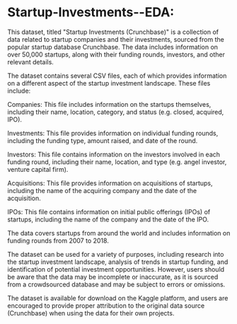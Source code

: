 # Startup-Investments--EDA:

This dataset, titled "Startup Investments (Crunchbase)" is a collection of data related to startup companies and their investments, sourced from the popular startup database Crunchbase. The data includes information on over 50,000 startups, along with their funding rounds, investors, and other relevant details.

The dataset contains several CSV files, each of which provides information on a different aspect of the startup investment landscape. These files include:

  Companies: This file includes information on the startups themselves, including their name, location, category, and status (e.g. closed, acquired, IPO).

  Investments: This file provides information on individual funding rounds, including the funding type, amount raised, and date of the round.

  Investors: This file contains information on the investors involved in each funding round, including their name, location, and type (e.g. angel investor, venture capital firm).

  Acquisitions: This file provides information on acquisitions of startups, including the name of the acquiring company and the date of the acquisition.

  IPOs: This file contains information on initial public offerings (IPOs) of startups, including the name of the company and the date of the IPO.

The data covers startups from around the world and includes information on funding rounds from 2007 to 2018.

The dataset can be used for a variety of purposes, including research into the startup investment landscape, analysis of trends in startup funding, and identification of potential investment opportunities. However, users should be aware that the data may be incomplete or inaccurate, as it is sourced from a crowdsourced database and may be subject to errors or omissions.

The dataset is available for download on the Kaggle platform, and users are encouraged to provide proper attribution to the original data source (Crunchbase) when using the data for their own projects.
